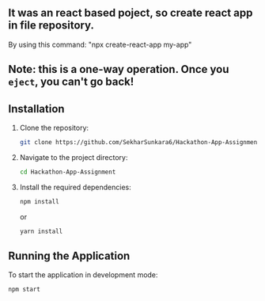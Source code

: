 ## It was an react based poject, so create react app in file repository.
   By using this command: "npx create-react-app my-app"

## **Note: this is a one-way operation. Once you `eject`, you can't go back!**

## Installation

1. Clone the repository:
    ```bash
    git clone https://github.com/SekharSunkara6/Hackathon-App-Assignment.git
    ```

2. Navigate to the project directory:
    ```bash
    cd Hackathon-App-Assignment 
    ```

3. Install the required dependencies:
    ```bash
    npm install
    ```
    or
    ```bash
    yarn install
    ```

## Running the Application

To start the application in development mode:
```bash
npm start


